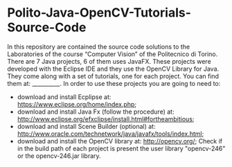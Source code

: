 Polito-Java-OpenCV-Tutorials-Source-Code
========================================
In this repository are contained the source code solutions to the Laboratories of the course “Computer Vision” of the Politecnico di Torino.
There are 7 Java projects, 6 of them uses JavaFX.
These projects were developed with the Eclipse IDE and they use the OpenCV Library for Java.
They come along with a set of tutorials, one for each project. You can find them at: __________.
In order to use these projects you are going to need to:
- download and install Ecplipse at: https://www.eclipse.org/home/index.php;
- download and install Java Fx (follow the procedure) at: http://www.eclipse.org/efxclipse/install.html#fortheambitious;
- download and install Scene Builder (optional) at: http://www.oracle.com/technetwork/java/javafx/tools/index.html;
- download and install the OpenCV library at: http://opencv.org/;
Check if in the build path of each project is present the user library "opencv-246" or the opencv-246.jar library.
